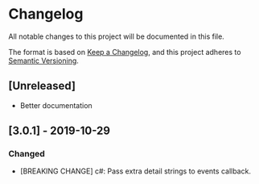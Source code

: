 # Changelog
All notable changes to this project will be documented in this file.

The format is based on [Keep a Changelog](https://keepachangelog.com/en/1.0.0/),
and this project adheres to [Semantic Versioning](https://semver.org/spec/v2.0.0.html).

## [Unreleased]
- Better documentation

## [3.0.1] - 2019-10-29
### Changed
- [BREAKING CHANGE] c#: Pass extra detail strings to events callback.

